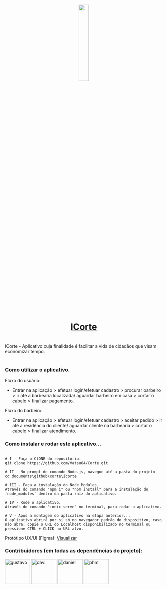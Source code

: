 
<br/>

<div align="center">
 <a href="https://corte-tau.vercel.app/">
  <img src="https://i.ibb.co/v3RHJsX/logoblack.png" width="25%" /> <h1>ICorte</h1>
 </a>
</div>

<br/>
ICorte - Aplicativo cuja finalidade é facilitar a vida de cidadãos que visam economizar tempo.<br/>
<br/>

### Como utilizar o aplicativo.

Fluxo do usuário:<br/>
- Entrar na aplicação > efetuar login/efetuar cadastro > procurar barbeiro > ir até a barbearia localizada/ aguardar barbeiro em casa > cortar o cabelo > finalizar pagamento.<br/>

Fluxo do barbeiro:<br/>
- Entrar na aplicação > efetuar login/efetuar cadastro > aceitar pedido > ir até a residência do cliente/ aguardar cliente na barbearia > cortar o cabelo > finalizar atendimento.<br/>

### Como instalar e rodar este aplicativo...

```Todos os passos são utilizando GitHub Desktop e Prompt de comando Node.js

# I - Faça o ClONE do repositório.
git clone https://github.com/Vatsu04/Corte.git

# II - No prompt de comando Node.js, navegue até a pasta do projeto
cd documents\github\corte\icorte

# III - Faça a instalação do Node Modules.
Através do comando "npm i" ou "npm install" para a instalação do 'node_modules' dentro da pasta raíz do aplicativo.

# IV - Rode o aplicativo.
Através do comando "ionic serve" no terminal, para rodar o aplicativo.

# V - Após a montagem do aplicativo na etapa anterior...
O aplicativo abrirá por si só no navegador padrão do dispositivo, caso não abra, copie o URL do Localhost disponibilizado no terminal ou pressione CTRL + CLICK no URL alvo.
```


Protótipo UX/UI (Figma): <a href="https://www.figma.com/file/jEHOwqNvHi7HUm7TvRkgmI/Untitled?type=design&node-id=0%3A1&mode=design&t=7ym5Mj8GVH1iBDHx-1">Visualizar</a> 



### Contribuidores (em todas as dependências do projeto): 



<a href="https://github.com/Vatsu04"><img src="https://avatars.githubusercontent.com/u/98766671?v=4" title="gustavo" width="80" height="80"></a>
<a href="https://github.com/LSDavi"><img src="https://avatars.githubusercontent.com/u/127431430?v=4" title="davi" width="80" height="80"></a>
<a href="https://github.com/DanielJT20"><img src="https://avatars.githubusercontent.com/u/127428783?v=4" title="daniel" width="80" height="80"></a>
<a href="https://github.com/PHMS-98"><img src="https://avatars.githubusercontent.com/u/127879693?v=4" title="phm" width="80" height="80"></a>
